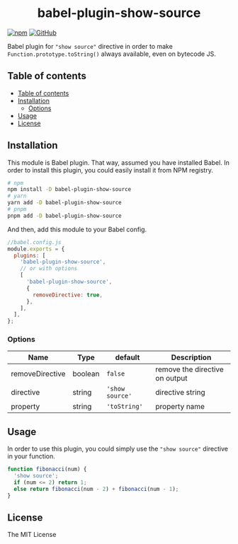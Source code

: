<h1 align="center">
  babel-plugin-show-source 
</h1>

[![npm](https://img.shields.io/npm/v/babel-plugin-show-source)](https://npmjs.com/package/babel-plugin-show-source)
[![GitHub](https://img.shields.io/github/license/nouvist/babel-plugin-show-source)](https://github.com/nouvist/babel-plugin-show-source)

Babel plugin for `"show source"` directive in order to make `Function.prototype.toString()` always available, even on bytecode JS.

## Table of contents

- [Table of contents](#table-of-contents)
- [Installation](#installation)
  - [Options](#options)
- [Usage](#usage)
- [License](#license)

## Installation

This module is Babel plugin. That way, assumed you have installed Babel. In order to install this plugin, you could easily install it from NPM registry.

```bash
# npm
npm install -D babel-plugin-show-source
# yarn
yarn add -D babel-plugin-show-source
# pnpm
pnpm add -D babel-plugin-show-source
```

And then, add this module to your Babel config.

```js
//babel.config.js
module.exports = {
  plugins: [
    'babel-plugin-show-source',
    // or with options
    [
      'babel-plugin-show-source',
      {
        removeDirective: true,
      },
    ],
  ],
};
```

### Options

| Name            | Type    | default         | Description                    |
| --------------- | ------- | --------------- | ------------------------------ |
| removeDirective | boolean | `false`         | remove the directive on output |
| directive       | string  | `'show source'` | directive string               |
| property        | string  | `'toString'`    | property name                  |

## Usage

In order to use this plugin, you could simply use the `"show source"` directive in your function.

```js
function fibonacci(num) {
  'show source';
  if (num <= 2) return 1;
  else return fibonacci(num - 2) + fibonacci(num - 1);
}
```

## License

The MIT License
